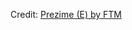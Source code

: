 <div class="card" style="max-width: 960px; margin: auto;">
<div id="observablehq-a5d45f3d"></div>
<p>Credit: <a href="https://observablehq.com/d/00553671b1e208a6">Prezime (E) by FTM</a></p>

<link rel="stylesheet" href="https://cdn.jsdelivr.net/npm/@observablehq/inspector@5/dist/inspector.css">
<script type="module">
import {Runtime, Inspector} from "https://cdn.jsdelivr.net/npm/@observablehq/runtime@5/dist/runtime.js";
import define from "https://api.observablehq.com/d/00553671b1e208a6.js?v=4";
new Runtime().module(define, Inspector.into("#observablehq-a5d45f3d"));
</script>
</div>

